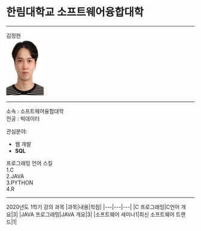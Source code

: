 # 한림대학교 소프트웨어융합대학
---

김정현   
<img src=김정현.jpg height=150 width=100>

---

소속 : 소프트웨어융합대학   
전공 : 빅데이터   

관심분야:
* 웹 개발
* **SQL**


프로그래밍 언어 스킬   
1.C   
2.JAVA   
3.PYTHON    
4.R   

-------------

2020년도 1학기 강의 과목
|과목|내용|학점|
|---|---|---|
|C 프로그래밍|C언어 개요|3|
|JAVA 프로그래밍|JAVA 개요|3|
|소프트웨어 세미나1|최신 소프트웨어 트랜드|1|

